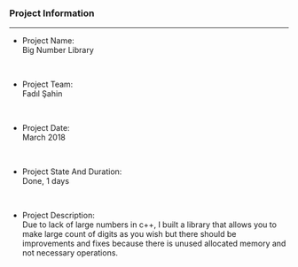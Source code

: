 ### Project Information
--- 
* Project Name: <br/>
Big Number Library
<br>

* Project Team: <br/>
Fadıl Şahin
<br>

* Project Date: <br/>
March 2018
<br>

* Project State And Duration: <br/>
Done, 1 days
<br>

* Project Description: <br/>
Due to lack of large numbers in c++, I built a library that allows you to make large count of digits as you wish but there should be improvements and fixes because there is unused allocated memory and not necessary operations. 
<br/>
<br/>

